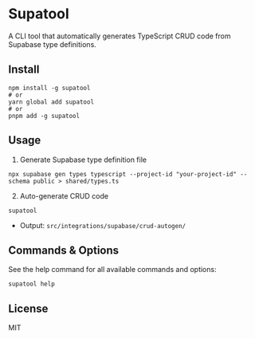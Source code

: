 # Supatool

A CLI tool that automatically generates TypeScript CRUD code from Supabase type definitions.

## Install

```
npm install -g supatool
# or
yarn global add supatool
# or
pnpm add -g supatool
```

## Usage

1. Generate Supabase type definition file

```
npx supabase gen types typescript --project-id "your-project-id" --schema public > shared/types.ts
```

2. Auto-generate CRUD code

```
supatool
```
- Output: `src/integrations/supabase/crud-autogen/`

## Commands & Options

See the help command for all available commands and options:

```
supatool help
```

## License

MIT 